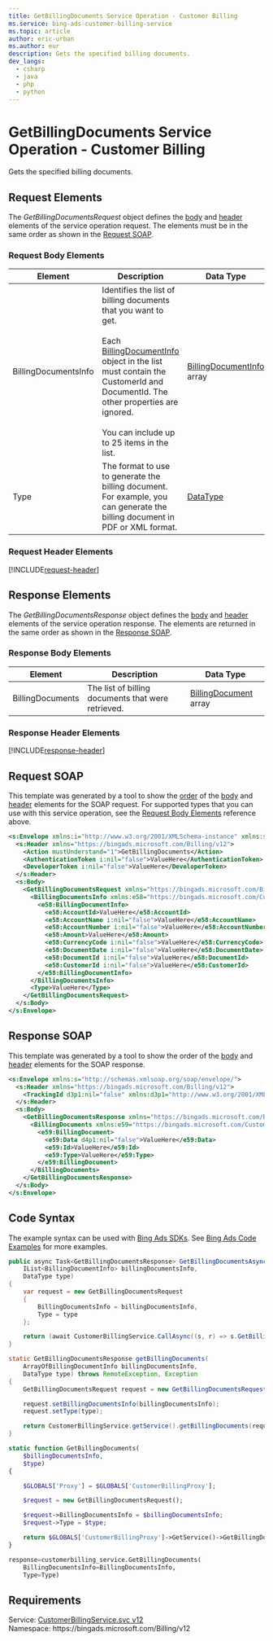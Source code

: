 ```yaml
---
title: GetBillingDocuments Service Operation - Customer Billing
ms.service: bing-ads-customer-billing-service
ms.topic: article
author: eric-urban
ms.author: eur
description: Gets the specified billing documents.
dev_langs: 
  - csharp
  - java
  - php
  - python
---
```

# GetBillingDocuments Service Operation - Customer Billing
Gets the specified billing documents.

## <a name="request"></a>Request Elements
The *GetBillingDocumentsRequest* object defines the [body](#request-body) and [header](#request-header) elements of the service operation request. The elements must be in the same order as shown in the [Request SOAP](#request-soap). 

### <a name="request-body"></a>Request Body Elements


|Element|Description|Data Type|
|-----------|---------------|-------------|
|<a name="billingdocumentsinfo"></a>BillingDocumentsInfo|Identifies the list of billing documents that you want to get.<br/><br/>Each [BillingDocumentInfo](billingdocumentinfo.md) object in the list must contain the CustomerId and DocumentId. The other properties are ignored.<br/><br/>You can include up to 25 items in the list.|[BillingDocumentInfo](billingdocumentinfo.md) array|
|<a name="type"></a>Type|The format to use to generate the billing document. For example, you can generate the billing document in PDF or XML format.|[DataType](datatype.md)|

### <a name="request-header"></a>Request Header Elements
[!INCLUDE[request-header](./includes/request-header.md)]

## <a name="response"></a>Response Elements
The *GetBillingDocumentsResponse* object defines the [body](#response-body) and [header](#response-header) elements of the service operation response. The elements are returned in the same order as shown in the [Response SOAP](#response-soap).

### <a name="response-body"></a>Response Body Elements


|Element|Description|Data Type|
|-----------|---------------|-------------|
|<a name="billingdocuments"></a>BillingDocuments|The list of billing documents that were retrieved.|[BillingDocument](billingdocument.md) array|

### <a name="response-header"></a>Response Header Elements
[!INCLUDE[response-header](./includes/response-header.md)]

## <a name="request-soap"></a>Request SOAP
This template was generated by a tool to show the [order](../guides/services-protocol.md#element-order) of the [body](#request-body) and [header](#request-header) elements for the SOAP request. For supported types that you can use with this service operation, see the [Request Body Elements](#request-header) reference above.

```xml
<s:Envelope xmlns:i="http://www.w3.org/2001/XMLSchema-instance" xmlns:s="http://schemas.xmlsoap.org/soap/envelope/">
  <s:Header xmlns="https://bingads.microsoft.com/Billing/v12">
    <Action mustUnderstand="1">GetBillingDocuments</Action>
    <AuthenticationToken i:nil="false">ValueHere</AuthenticationToken>
    <DeveloperToken i:nil="false">ValueHere</DeveloperToken>
  </s:Header>
  <s:Body>
    <GetBillingDocumentsRequest xmlns="https://bingads.microsoft.com/Billing/v12">
      <BillingDocumentsInfo xmlns:e58="https://bingads.microsoft.com/Customer/v12/Entities" i:nil="false">
        <e58:BillingDocumentInfo>
          <e58:AccountId>ValueHere</e58:AccountId>
          <e58:AccountName i:nil="false">ValueHere</e58:AccountName>
          <e58:AccountNumber i:nil="false">ValueHere</e58:AccountNumber>
          <e58:Amount>ValueHere</e58:Amount>
          <e58:CurrencyCode i:nil="false">ValueHere</e58:CurrencyCode>
          <e58:DocumentDate i:nil="false">ValueHere</e58:DocumentDate>
          <e58:DocumentId i:nil="false">ValueHere</e58:DocumentId>
          <e58:CustomerId i:nil="false">ValueHere</e58:CustomerId>
        </e58:BillingDocumentInfo>
      </BillingDocumentsInfo>
      <Type>ValueHere</Type>
    </GetBillingDocumentsRequest>
  </s:Body>
</s:Envelope>
```

## <a name="response-soap"></a>Response SOAP
This template was generated by a tool to show the order of the [body](#response-body) and [header](#response-header) elements for the SOAP response.

```xml
<s:Envelope xmlns:s="http://schemas.xmlsoap.org/soap/envelope/">
  <s:Header xmlns="https://bingads.microsoft.com/Billing/v12">
    <TrackingId d3p1:nil="false" xmlns:d3p1="http://www.w3.org/2001/XMLSchema-instance">ValueHere</TrackingId>
  </s:Header>
  <s:Body>
    <GetBillingDocumentsResponse xmlns="https://bingads.microsoft.com/Billing/v12">
      <BillingDocuments xmlns:e59="https://bingads.microsoft.com/Customer/v12/Entities" d4p1:nil="false" xmlns:d4p1="http://www.w3.org/2001/XMLSchema-instance">
        <e59:BillingDocument>
          <e59:Data d4p1:nil="false">ValueHere</e59:Data>
          <e59:Id>ValueHere</e59:Id>
          <e59:Type>ValueHere</e59:Type>
        </e59:BillingDocument>
      </BillingDocuments>
    </GetBillingDocumentsResponse>
  </s:Body>
</s:Envelope>
```

## <a name="example"></a>Code Syntax
The example syntax can be used with [Bing Ads SDKs](../guides/client-libraries.md). See [Bing Ads Code Examples](../guides/code-examples.md) for more examples.
```csharp
public async Task<GetBillingDocumentsResponse> GetBillingDocumentsAsync(
    IList<BillingDocumentInfo> billingDocumentsInfo,
    DataType type)
{
    var request = new GetBillingDocumentsRequest
    {
        BillingDocumentsInfo = billingDocumentsInfo,
        Type = type
    };

    return (await CustomerBillingService.CallAsync((s, r) => s.GetBillingDocumentsAsync(r), request));
}
```
```java
static GetBillingDocumentsResponse getBillingDocuments(
    ArrayOfBillingDocumentInfo billingDocumentsInfo,
    DataType type) throws RemoteException, Exception
{
    GetBillingDocumentsRequest request = new GetBillingDocumentsRequest();

    request.setBillingDocumentsInfo(billingDocumentsInfo);
    request.setType(type);

    return CustomerBillingService.getService().getBillingDocuments(request);
}
```
```php
static function GetBillingDocuments(
    $billingDocumentsInfo,
    $type)
{

    $GLOBALS['Proxy'] = $GLOBALS['CustomerBillingProxy'];

    $request = new GetBillingDocumentsRequest();

    $request->BillingDocumentsInfo = $billingDocumentsInfo;
    $request->Type = $type;

    return $GLOBALS['CustomerBillingProxy']->GetService()->GetBillingDocuments($request);
}
```
```python
response=customerbilling_service.GetBillingDocuments(
    BillingDocumentsInfo=BillingDocumentsInfo,
    Type=Type)
```

## Requirements
Service: [CustomerBillingService.svc v12](https://clientcenter.api.bingads.microsoft.com/Api/Billing/v12/CustomerBillingService.svc)  
Namespace: https\://bingads.microsoft.com/Billing/v12  

